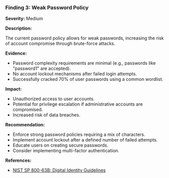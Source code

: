### Finding 3: Weak Password Policy

**Severity:** Medium

**Description:**

The current password policy allows for weak passwords, increasing the risk of account compromise through brute-force attacks.

**Evidence:**

- Password complexity requirements are minimal (e.g., passwords like "password1" are accepted).
- No account lockout mechanisms after failed login attempts.
- Successfully cracked 70% of user passwords using a common wordlist.

**Impact:**

- Unauthorized access to user accounts.
- Potential for privilege escalation if administrative accounts are compromised.
- Increased risk of data breaches.

**Recommendation:**

- Enforce strong password policies requiring a mix of characters.
- Implement account lockout after a defined number of failed attempts.
- Educate users on creating secure passwords.
- Consider implementing multi-factor authentication.

**References:**

- [NIST SP 800-63B: Digital Identity Guidelines](https://pages.nist.gov/800-63-3/sp800-63b.html)

